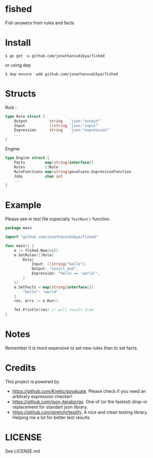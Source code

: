 

# fished
Fish answers from rules and facts

# Install
```
$ go get -u github.com/jonathansudibya/fished
```

or using dep
```
$ dep ensure -add github.com/jonathansudibya/fished
```

# Structs
Rule :
```go
type Rule struct {
	Output 			string   `json:"output"`
	Input  			[]string `json:"input"`
	Expression   	string   `json:"expression"`
	...
}
```
Engine:
```go
type Engine struct {
    Facts         map[string]interface{}
	Rules         []Rule
	RuleFunctions map[string]govaluate.ExpressionFunction
	Jobs          chan int
    ...
}
```

# Example
Please see in test file especially `TestRun()` function.
```go
package main

import "github.com/jonathansudibya/fished"

func main() {
	e := fished.New(nil)
	e.SetRules([]Rule{
		Rule{
			Input: []string{"hello"},
			Output: "result_end",
			Expression: "hello == 'world'",
		}
	})
	e.SetFacts = map[string]interface{}{
		"hello": "world"
	}
	res, errs := e.Run()

	fmt.Println(res) // will result true
}
```

# Notes
Remember it is more expensive to set new rules than to set facts.

# Credits
This project is powered by 
- https://github.com/Knetic/govaluate. Please check if you need an arbitrary expression checker!
- https://github.com/json-iterator/go. One of (or the fastest) drop-in replacement for standart json library.
- https://github.com/stretchr/testify. A nice and clean testing library. Helping me a lot for better test results.

# LICENSE
See LICENSE.md
